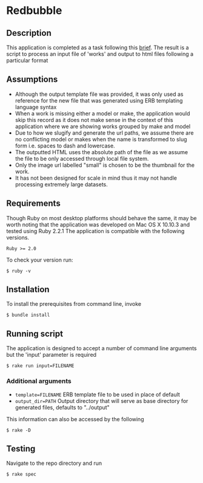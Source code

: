 # Redbubble

## Description
This application is completed as a task following this [brief](BRIEF.md).
The result is a script to process an input file of 'works' and output to html files following a particular format

## Assumptions
* Although the output template file was provided, it was only used as reference for the new file that was generated using ERB templating language syntax
* When a work is missing either a model or make, the application would skip this record as it does not make sense in the context of this application where we are showing works grouped by make and model
* Due to how we slugify and generate the url paths, we assume there are no conflicting model or makes when the name is transformed to slug form i.e. spaces to dash and lowercase.
* The outputted HTML uses the absolute path of the file as we assume the file to be only accessed through local file system.
* Only the image url labelled "small" is chosen to be the thumbnail for the work.
* It has not been designed for scale in mind thus it may not handle processing extremely large datasets.

## Requirements
Though Ruby on most desktop platforms should behave the same, it may be worth noting that the application was developed on Mac OS X 10.10.3 and tested using Ruby 2.2.1
The application is compatible with the following versions.

    Ruby >= 2.0

To check your version run:

    $ ruby -v

## Installation
To install the prerequisites from command line, invoke

    $ bundle install

## Running script
The application is designed to accept a number of command line arguments but the 'input' parameter is required

    $ rake run input=FILENAME

### Additional arguments
* `template=FILENAME` ERB template file to be used in place of default
* `output_dir=PATH` Output directory that will serve as base directory for generated files, defaults to "../output"

This information can also be accessed by the following

    $ rake -D

## Testing

Navigate to the repo directory and run

    $ rake spec
